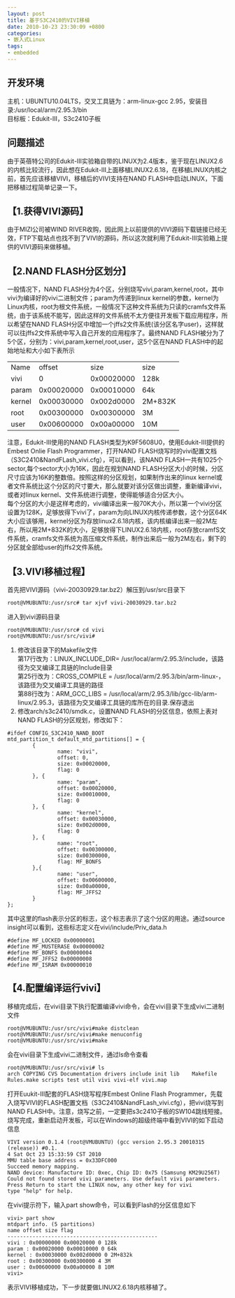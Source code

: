 ```yaml
---
layout: post
title: 基于S3C2410的VIVI移植
date: 2010-10-23 23:30:09 +0800
categories:
- 嵌入式Linux
tags:
- embedded
---
```


## 开发环境

主机：UBUNTU10.04LTS，交叉工具链为：arm-linux-gcc 2.95，安装目录:/usr/local/arm/2.95.3/bin  
目标板：Edukit-III，S3c2410子板  


## 问题描述

由于英蓓特公司的Edukit-III实验箱自带的LINUX为2.4版本，鉴于现在LINUX2.6的内核比较流行，因此想在Edukit-III上面移植LINUX2.6.18，在移植LINUX内核之前，首先应该移植VIVI，移植后的VIVI支持在NAND FLASH中启动LINUX，下面把移植过程简单记录一下。

## 【1.获得VIVI源码】

由于MIZI公司被WIND RIVER收购，因此网上以前提供的VIVI源码下载链接已经无效，FTP下载站点也找不到了VIVI的源码，所以这次就利用了Edukit-III实验箱上提供的VIVI源码来做移植。

## 【2.NAND FLASH分区划分】

一般情况下，NAND FLASH分为4个区，分别烧写vivi,param,kernel,root，其中vivi为编译好的vivi二进制文件；param为传递到linux kernel的参数，kernel为Linux内核，root为根文件系统，一般情况下这种文件系统为只读的cramfs文件系统，由于该系统不能写，因此这样的文件系统不太方便往开发板下载应用程序，所以希望在NAND FLASH分区中增加一个jffs2文件系统(该分区名字user)，这样就可以往jffs2文件系统中写入自己开发的应用程序了。最终NAND FLASH被分为了5个区，分别为：vivi,param,kernel,root,user，这5个区在NAND FLASH中的起始地址和大小如下表所示

<table>
   <tr>
      <td> Name</td>
      <td> offset</td>
      <td> size</td>
      <td> size</td>
   </tr>
   <tr>
      <td> vivi</td>
      <td> 0 </td>
	  <td>0x00020000</td>
      <td> 128k</td>
   </tr>
   <tr>
      <td> param</td>
      <td> 0x00020000</td>
      <td> 0x00010000</td>
      <td> 64k</td>
   </tr>
   <tr>
      <td> kernel</td>
      <td> 0x00030000</td>
      <td> 0x002d0000</td>
      <td> 2M+832K</td>
   </tr>
   <tr>
      <td> root</td>
      <td> 0x00300000</td>
      <td> 0x00300000</td>
      <td> 3M</td>
   </tr>
   <tr>
      <td> user</td>
      <td> 0x00600000</td>
      <td> 0x00a00000</td>
      <td> 10M</td>
   </tr>
</table>
 
注意，Edukit-III使用的NAND FLASH类型为K9F5608U0，使用Edukit-III提供的Embest Onlie Flash Programmer，打开NAND FLASH烧写时的vivi配置文档（S3C2410&NandFLash_vivi.cfg），可以看到，该NAND  FLASH一共有1025个sector,每个sector大小为16K，因此在规划NAND FLASH分区大小的时候，分区尺寸应该为16K的整数倍。按照这样的分区规划，如果制作出来的linux kernel或者文件系统比这个分区的尺寸要大，那么就要对该分区做出调整，重新编译vivi，或者对linux kernel、文件系统进行调整，使得能够适合分区大小。  
每个分区的大小是这样考虑的，vivi编译出来一般70K大小，所以第一个vivi分区设置为128K，足够放得下vivi了，param为向LINUX内核传递参数，这个分区64K大小应该够用，kernel分区为存放linux2.6.18内核，该内核编译出来一般2M左右，所以用2M+832K的大小，足够放得下LINUX2.6.18内核，root存放cramfS文件系统，cramfs文件系统为高压缩文件系统，制作出来后一般为2M左右，剩下的分区就全部给user的jffs2文件系统。

## 【3.VIVI移植过程】

首先把VIVI源码（vivi-20030929.tar.bz2）解压到/usr/src目录下

```
root@VMUBUNTU:/usr/src# tar xjvf vivi-20030929.tar.bz2
```

进入到vivi源码目录

```
root@VMUBUNTU:/usr/src# cd vivi
root@VMUBUNTU:/usr/src/vivi#
```

1. 修改该目录下的Makefile文件  
第17行改为：LINUX_INCLUDE_DIR= /usr/local/arm/2.95.3/include，该路径为交叉编译工具链的Include目录  
第25行改为：CROSS_COMPILE = /usr/local/arm/2.95.3/bin/arm-linux-，该路径为交叉编译工具链的路径  
第88行改为：ARM_GCC_LIBS = /usr/local/arm/2.95.3/lib/gcc-lib/arm-linux/2.95.3，该路径为交叉编译工具链的库所在的目录.保存退出  
2. 修改arch/s3c2410/smdk.c，设置NAND FLASH的分区信息，依照上表对NAND FLASH的分区规划，修改如下：  

```
#ifdef CONFIG_S3C2410_NAND_BOOT
mtd_partition_t default_mtd_partitions[] = {
        {
                name: "vivi",
                offset: 0,
                size: 0x00020000,
                flag: 0
        }, {
                name: "param",
                offset: 0x00020000,
                size: 0x00010000,
                flag: 0
        }, {
                name: "kernel",
                offset: 0x00030000,
                size: 0x002d0000,
                flag: 0
        }, {
                name: "root",
                offset: 0x00300000,
                size: 0x00300000,
                flag: MF_BONFS
        },{
                name: "user",
                offset: 0x00600000,
                size: 0x00a00000,
                flag: MF_JFFS2
        }
};
```

其中这里的flash表示分区的标志，这个标志表示了这个分区的用途。通过source insight可以看到，这些标志定义在vivi/include/Priv_data.h

```
#define MF_LOCKED 0x00000001
#define MF_MUSTERASE 0x00000002
#define MF_BONFS 0x00000004
#define MF_JFFS2 0x00000008
#define MF_ISRAM 0x00000010
```

## 【4.配置编译运行vivi】

移植完成后，在vivi目录下执行配置编译vivi命令，会在vivi目录下生成vivi二进制文件

```
root@VMUBUNTU:/usr/src/vivi#make distclean
root@VMUBUNTU:/usr/src/vivi#make menuconfig
root@VMUBUNTU:/usr/src/vivi#make
```

会在vivi目录下生成vivi二进制文件，通过ls命令查看

```
root@VMUBUNTU:/usr/src/vivi# ls
arch COPYING CVS Documentation drivers include init lib    Makefile Rules.make scripts test util vivi vivi-elf vivi.map
```

打开Euukit-III配套的FLASH烧写程序Embest Online Flash Programmer，先载入烧写VIVI的FLASH配置文档（S3C2410&NandFLash_vivi.cfg），把vivi烧写到NAND FLASH中。注意，烧写之前，一定要把s3c2410子板的SW104跳线短接。烧写完成，重新启动开发板，可以在Windows的超级终端中看到VIVI的如下启动信息

```
VIVI version 0.1.4 (root@VMUBUNTU) (gcc version 2.95.3 20010315 (release)) #0.1.
4 Sat Oct 23 15:33:59 CST 2010
MMU table base address = 0x33DFC000
Succeed memory mapping.
NAND device: Manufacture ID: 0xec, Chip ID: 0x75 (Samsung KM29U256T)
Could not found stored vivi parameters. Use default vivi parameters.
Press Return to start the LINUX now, any other key for vivi
type "help" for help.
```

在vivi提示符下，输入part show命令，可以看到Flash的分区信息如下

```
vivi> part show
mtdpart info. (5 partitions)
name offset size flag
------------------------------------------------
vivi : 0x00000000 0x00020000 0 128k
param : 0x00020000 0x00010000 0 64k
kernel : 0x00030000 0x002d0000 0 2M+832k
root : 0x00300000 0x00300000 4 3M
user : 0x00600000 0x00a00000 8 10M
vivi>
```

表示VIVI移植成功，下一步就要做LINUX2.6.18内核移植了。